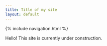 ```yaml
---
title: Title of my site
layout: default
---
```


{% include navigation.html %}

Hello! This site is currently under construction.